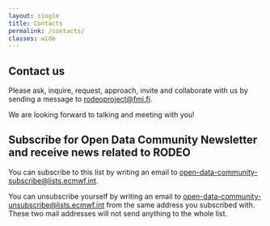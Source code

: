 ```yaml
---
layout: single
title: Contacts
permalink: /contacts/
classes: wide
---
```


## Contact us

Please ask, inquire, request, approach, invite and collaborate with us by sending a message to <rodeoproject@fmi.fi>.

We are looking forward to talking and meeting with you! 

## Subscribe for Open Data Community Newsletter and receive news related to RODEO
You can subscribe to this list by writing an email to <open-data-community-subscribe@lists.ecmwf.int>. 

You can unsubscribe yourself by writing an email to <open-data-community-unsubscribe@lists.ecmwf.int> from the same address you subscribed with. 
These two mail addresses will not send anything to the whole list.
